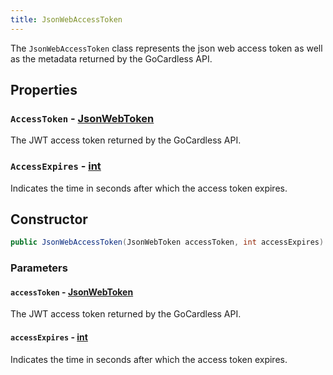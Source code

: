 ```yaml
---
title: JsonWebAccessToken
---
```


The `JsonWebAccessToken` class represents the json web access token as well as the metadata returned by the GoCardless API.

## Properties

### `AccessToken` - [JsonWebToken](https://learn.microsoft.com/en-us/dotnet/api/microsoft.identitymodel.jsonwebtokens.jsonwebtoken)

The JWT access token returned by the GoCardless API.

### `AccessExpires` - [int](https://learn.microsoft.com/en-us/dotnet/fundamentals/runtime-libraries/system-int32)

Indicates the time in seconds after which the access token expires.

## Constructor

```csharp
public JsonWebAccessToken(JsonWebToken accessToken, int accessExpires)
```

### Parameters

#### `accessToken` - [JsonWebToken](https://learn.microsoft.com/en-us/dotnet/api/microsoft.identitymodel.jsonwebtokens.jsonwebtoken)

The JWT access token returned by the GoCardless API.

#### `accessExpires` - [int](https://learn.microsoft.com/en-us/dotnet/fundamentals/runtime-libraries/system-int32)

Indicates the time in seconds after which the access token expires.
